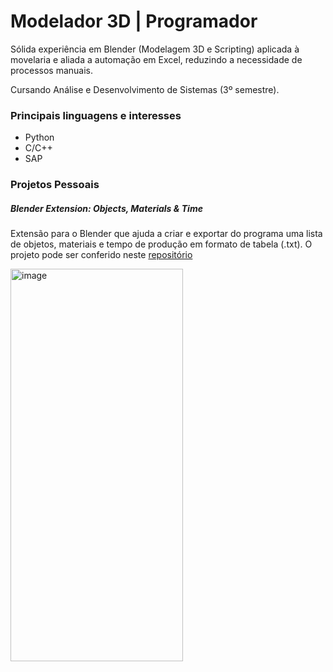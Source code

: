 
# Modelador 3D | Programador

Sólida experiência em Blender (Modelagem 3D e Scripting) aplicada à movelaria e aliada a automação em Excel, reduzindo a necessidade de processos manuais.

Cursando Análise e Desenvolvimento de Sistemas (3º semestre).

### Principais linguagens e interesses
- Python
- C/C++
- SAP

### Projetos Pessoais
##### Blender Extension: Objects, Materials & Time
Extensão para o Blender que ajuda a criar e exportar do programa uma lista de objetos, materiais e tempo de produção em formato de tabela (.txt). O projeto pode ser conferido neste [repositório](https://github.com/alvesjohann/OMTExport)

<img width="276" height="628" alt="image" src="https://github.com/user-attachments/assets/6aec3997-e87a-41f3-92b2-cf8f0f7fd20c" />

<!--
 -->
